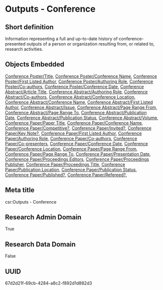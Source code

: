 # Outputs - Conference
## Short definition
Information representing a full and up-to-date history of conference-presented outputs of a person or organization resulting from, or related to, research activities.
## Objects Embedded
[Conference Poster/Title](../Object-Fields/Conference%20Poster/Title.md), [Conference Poster/Conference Name](../Object-Fields/Conference%20Poster/Conference%20Name.md), [Conference Poster/First Listed Author](../Object-Fields/Conference%20Poster/First%20Listed%20Author.md), [Conference Poster/Authoring Role](../Object-Fields/Conference%20Poster/Authoring%20Role.md), [Conference Poster/Co-authors](../Object-Fields/Conference%20Poster/Co-authors.md), [Conference Poster/Conference Date](../Object-Fields/Conference%20Poster/Conference%20Date.md), [Conference Abstract/Article Title](../Object-Fields/Conference%20Abstract/Article%20Title.md), [Conference Abstract/Authoring Role](../Object-Fields/Conference%20Abstract/Authoring%20Role.md), [Conference Abstract/Co-authors](../Object-Fields/Conference%20Abstract/Co-authors.md), [Conference Abstract/Conference Location](../Object-Fields/Conference%20Abstract/Conference%20Location.md), [Conference Abstract/Conference Name](../Object-Fields/Conference%20Abstract/Conference%20Name.md), [Conference Abstract/First Listed Author](../Object-Fields/Conference%20Abstract/First%20Listed%20Author.md), [Conference Abstract/Issue](../Object-Fields/Conference%20Abstract/Issue.md), [Conference Abstract/Page Range From](../Object-Fields/Conference%20Abstract/Page%20Range%20From.md), [Conference Abstract/Page Range To](../Object-Fields/Conference%20Abstract/Page%20Range%20To.md), [Conference Abstract/Publication Date](../Object-Fields/Conference%20Abstract/Publication%20Date.md), [Conference Abstract/Publication Status](../Object-Fields/Conference%20Abstract/Publication%20Status.md), [Conference Abstract/Volume](../Object-Fields/Conference%20Abstract/Volume.md), [Conference Paper/Paper Title](../Object-Fields/Conference%20Paper/Paper%20Title.md), [Conference Paper/Conference Name](../Object-Fields/Conference%20Paper/Conference%20Name.md), [Conference Paper/Competitive?](../Object-Fields/Conference%20Paper/Competitive.md), [Conference Paper/Invited?](../Object-Fields/Conference%20Paper/Invited.md), [Conference Paper/Key Note?](../Object-Fields/Conference%20Paper/Key%20Note.md), [Conference Paper/First Listed Author](../Object-Fields/Conference%20Paper/First%20Listed%20Author.md), [Conference Paper/Authoring Role](../Object-Fields/Conference%20Paper/Authoring%20Role.md), [Conference Paper/Co-authors](../Object-Fields/Conference%20Paper/Co-authors.md), [Conference Paper/Co-presenters](../Object-Fields/Conference%20Paper/Co-presenters.md), [Conference Paper/Conference Date](../Object-Fields/Conference%20Paper/Conference%20Date.md), [Conference Paper/Conference Location](../Object-Fields/Conference%20Paper/Conference%20Location.md), [Conference Paper/Page Range From](../Object-Fields/Conference%20Paper/Page%20Range%20From.md), [Conference Paper/Page Range To](../Object-Fields/Conference%20Paper/Page%20Range%20To.md), [Conference Paper/Presentation Date](../Object-Fields/Conference%20Paper/Presentation%20Date.md), [Conference Paper/Proceedings Editors](../Object-Fields/Conference%20Paper/Proceedings%20Editors.md), [Conference Paper/Proceedings Publisher](../Object-Fields/Conference%20Paper/Proceedings%20Publisher.md), [Conference Paper/Proceedings Title](../Object-Fields/Conference%20Paper/Proceedings%20Title.md), [Conference Paper/Publication Location](../Object-Fields/Conference%20Paper/Publication%20Location.md), [Conference Paper/Publication Status](../Object-Fields/Conference%20Paper/Publication%20Status.md), [Conference Paper/Published?](../Object-Fields/Conference%20Paper/Published.md), [Conference Paper/Refereed?](../Object-Fields/Conference%20Paper/Refereed.md), 
## Meta title
csr:Outputs - Conference
## Research Admin Domain
True
## Research Data Domain
False
## UUID
67d2d21f-69cb-4284-a8c2-f892d1d882d3
